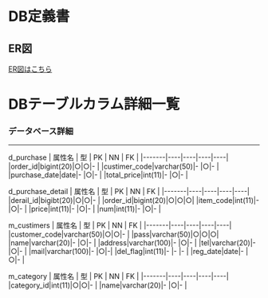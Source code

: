 # DB定義書
## ER図
[ER図はこちら](https://github.com/Aso2001007/2021sys-desgin/blob/main/src/md/ER%E5%9B%B3/entity.md "ER図はこちら")

# DBテーブルカラム詳細一覧
### データベース詳細
*****
 d_purchase
| 属性名 | 型 | PK | NN | FK |
|-------|----|----|----|----|
|order_id|bigint(20)|○|○|-  |
|custimer_code|varchar(50)|- |○|- |
|purchase_date|date|- |○|- |
|total_price|int(11)|- |○|- |

 d_purchase_detail
| 属性名 | 型 | PK | NN | FK |
|-------|----|----|----|----|
|derail_id|bigibt(20)|○|○|- |
|order_id|bigint(20)|○|○|○|
|item_code|int(11)|- |○|- |
|price|int(11)|- |○|- |
|num|int(11)|- |○|- |

 m_custimers
| 属性名 | 型 | PK | NN | FK |
|-------|----|----|----|----|
|customer_code|varchar(50)|○|○|- |
|pass|varchar(50)|○|○|○|
|name|varchar(20)|- |○|- |
|address|varchar(100)|- |○|- |
|tel|varchar(20)|- |○|- |
|mail|varchar(100)|- |○|-|
|del_flag|int(11)|- |- |- |
|reg_date|date|- |○|- |

 m_category
| 属性名 | 型 | PK | NN | FK |
|-------|----|----|----|----|
|category_id|int(11)|○|○|- |
|name|varchar(20)|- |○|- |
